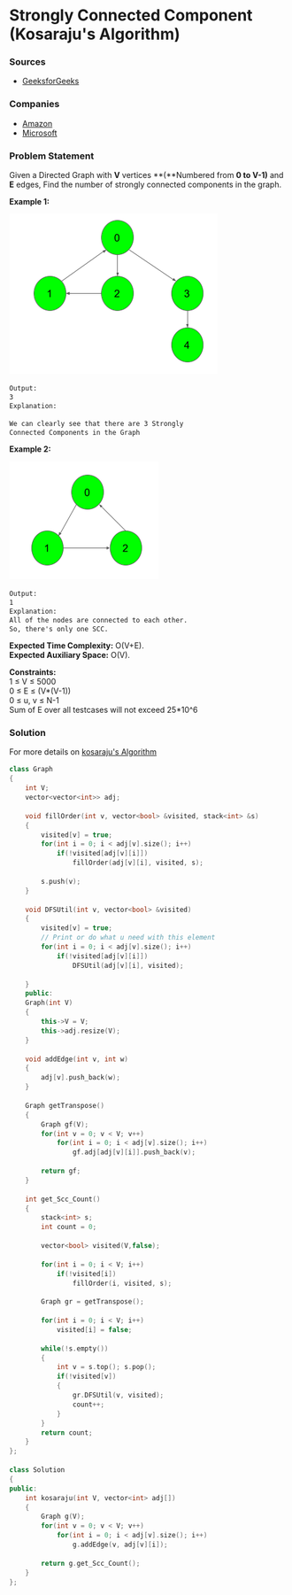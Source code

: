 # Strongly Connected Component (Kosaraju's Algorithm)

### Sources

* [GeeksforGeeks](https://practice.geeksforgeeks.org/problems/strongly-connected-components-kosarajus-algo/1#)

### Companies

* [Amazon](../../company-based-lists/amazon.md)
* [Microsoft](../../company-based-lists/microsoft.md)

### Problem Statement

Given a Directed Graph with **V** vertices **(**Numbered from **0 to V-1)** and **E** edges, Find the number of strongly connected components in the graph.

**Example 1:**

![](<../../.gitbook/assets/image (38).png>)

```
Output:
3
Explanation:

We can clearly see that there are 3 Strongly
Connected Components in the Graph
```

**Example 2:**

![](<../../.gitbook/assets/image (39).png>)

```
Output:
1
Explanation:
All of the nodes are connected to each other.
So, there's only one SCC.
```

**Expected Time Complexity:** O(V+E).\
**Expected Auxiliary Space:** O(V).\
&#x20;&#x20;

**Constraints:**\
&#x20;1 ≤ V ≤ 5000\
&#x20;0 ≤ E ≤ (V\*(V-1))\
&#x20;0 ≤ u, v ≤ N-1\
&#x20;Sum of E over all testcases will not exceed 25\*10^6

### **Solution**

For more details on [kosaraju's Algorithm](../../data-structures/graphs/graph-algorithms/kosarajus-algorithm.md)

```cpp
class Graph
{
    int V;  
    vector<vector<int>> adj;
    
    void fillOrder(int v, vector<bool> &visited, stack<int> &s)
    {
        visited[v] = true;
        for(int i = 0; i < adj[v].size(); i++)
            if(!visited[adj[v][i]])
                fillOrder(adj[v][i], visited, s);
        
        s.push(v);
    }
    
    void DFSUtil(int v, vector<bool> &visited)
    {
        visited[v] = true;
        // Print or do what u need with this element
        for(int i = 0; i < adj[v].size(); i++)
            if(!visited[adj[v][i]])
                DFSUtil(adj[v][i], visited);
        
    }
    public:
    Graph(int V)
    {
        this->V = V;
        this->adj.resize(V);
    }
    
    void addEdge(int v, int w)
    {
        adj[v].push_back(w);
    }
    
    Graph getTranspose()
    {
        Graph gf(V);
        for(int v = 0; v < V; v++)
            for(int i = 0; i < adj[v].size(); i++)
                gf.adj[adj[v][i]].push_back(v);
                      
        return gf;
    }
    
    int get_Scc_Count()
    {
        stack<int> s;
        int count = 0;
        
        vector<bool> visited(V,false);

        for(int i = 0; i < V; i++)
            if(!visited[i])
                fillOrder(i, visited, s);
                
        Graph gr = getTranspose();
        
        for(int i = 0; i < V; i++) 
            visited[i] = false;

        while(!s.empty())
        {
            int v = s.top(); s.pop();
            if(!visited[v])
            {
                gr.DFSUtil(v, visited);
                count++;
            }
        }
        return count;
    }
};

class Solution
{
public:
    int kosaraju(int V, vector<int> adj[])
    {
        Graph g(V);
        for(int v = 0; v < V; v++)
            for(int i = 0; i < adj[v].size(); i++)
                g.addEdge(v, adj[v][i]);
    
        return g.get_Scc_Count();
    }
};
```

